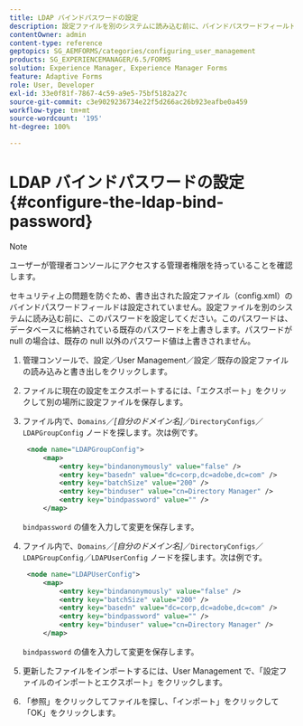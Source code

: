 ```yaml
---
title: LDAP バインドパスワードの設定
description: 設定ファイルを別のシステムに読み込む前に、バインドパスワードフィールドを設定する方法について説明します。
contentOwner: admin
content-type: reference
geptopics: SG_AEMFORMS/categories/configuring_user_management
products: SG_EXPERIENCEMANAGER/6.5/FORMS
solution: Experience Manager, Experience Manager Forms
feature: Adaptive Forms
role: User, Developer
exl-id: 33e0f81f-7867-4c59-a9e5-75bf5182a27c
source-git-commit: c3e9029236734e22f5d266ac26b923eafbe0a459
workflow-type: tm+mt
source-wordcount: '195'
ht-degree: 100%

---
```


# LDAP バインドパスワードの設定{#configure-the-ldap-bind-password}

>[!NOTE]
> 
> ユーザーが管理者コンソールにアクセスする管理者権限を持っていることを確認します。

セキュリティ上の問題を防ぐため、書き出された設定ファイル（config.xml）のバインドパスワードフィールドは設定されていません。設定ファイルを別のシステムに読み込む前に、このパスワードを設定してください。このパスワードは、データベースに格納されている既存のパスワードを上書きします。パスワードが null の場合は、既存の null 以外のパスワード値は上書きされません。

1. 管理コンソールで、設定／User Management／設定／既存の設定ファイルの読み込みと書き出しをクリックします。
1. ファイルに現在の設定をエクスポートするには、「エクスポート」をクリックして別の場所に設定ファイルを保存します。
1. ファイル内で、`Domains`／*[自分のドメイン名]*／`DirectoryConfigs`／`LDAPGroupConfig` ノードを探します。次は例です。

   ```xml
    <node name="LDAPGroupConfig">
        <map>
            <entry key="bindanonymously" value="false" />
            <entry key="basedn" value="dc=corp,dc=adobe,dc=com" />
            <entry key="batchSize" value="200" />
            <entry key="binduser" value="cn=Directory Manager" />
            <entry key="bindpassword" value="" />
        </map>
   ```

   `bindpassword` の値を入力して変更を保存します。

1. ファイル内で、`Domains`／*[自分のドメイン名]*／`DirectoryConfigs`／`LDAPGroupConfig`／`LDAPUserConfig` ノードを探します。次は例です。

   ```xml
    <node name="LDAPUserConfig">
        <map>
            <entry key="bindanonymously" value="false" />
            <entry key="batchSize" value="200" />
            <entry key="basedn" value="dc=corp,dc=adobe,dc=com" />
            <entry key="bindpassword" value="" />
            <entry key="binduser" value="cn=Directory Manager" />
        </map>
   ```

   `bindpassword` の値を入力して変更を保存します。

1. 更新したファイルをインポートするには、User Management で、「設定ファイルのインポートとエクスポート」をクリックします。
1. 「参照」をクリックしてファイルを探し、「インポート」をクリックして「OK」をクリックします。
